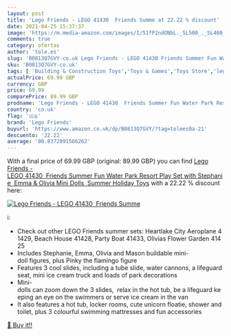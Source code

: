```yaml
---
layout: post
title: 'Lego Friends - LEGO 41430  Friends Summe at 22.22 % discount'
date: 2021-04-25 15:37:37
image: 'https://m.media-amazon.com/images/I/51fP2ndONbL._SL500_._SL400_.jpg'
comments: true
category: ofertas
author: 'tole.es'
slug: 'B0813Q7GVY-co.uk Lego Friends - LEGO 41430 Friends Summer Fun Water Park...'
sku: 'B0813Q7GVY-co.uk'
tags: [ 'Building & Construction Toys','Toys & Games','Toys Store','lego','lego friends', ]
actualPrice: 69.99 GBP
currency: GBP
price: 69.99
comparePrice: 89.99 GBP
prodname: 'Lego Friends - LEGO 41430  Friends Summer Fun Water Park Resort Play Set with Stephanie  Emma & Olivia Mini Dolls  Summer Holiday Toys'
country: 'co.uk'
flag: '🇬🇧'
brand: 'Lego Friends'
buyurl: 'https://www.amazon.co.uk/dp/B0813Q7GVY/?tag=tolees0a-21'
descuento: '22.22'
average: '80.8372891566262'
---
```


With a final price of 69.99 GBP (original: 89.99 GBP) you can find [Lego Friends - LEGO 41430  Friends Summer Fun Water Park Resort Play Set with Stephanie  Emma & Olivia Mini Dolls  Summer Holiday Toys](https://www.amazon.co.uk/dp/B0813Q7GVY/?tag=tolees0a-21) with a  22.22 % discount here:

[![Lego Friends - LEGO 41430  Friends Summe](https://m.media-amazon.com/images/I/51fP2ndONbL._SL500_._SL400_.jpg)](https://www.amazon.co.uk/dp/B0813Q7GVY/?tag=tolees0a-21)

ℹ️:

- Check out other LEGO Friends summer sets: Heartlake City Aeroplane 41429, Beach House 41428, Party Boat 41433, Olivias Flower Garden 41425
- Includes Stephanie, Emma, Olivia and Mason buildable mini-doll figures, plus Pinky the flamingo figure
- Features 3 cool slides, including a tube slide, water cannons, a lifeguard seat, mini ice cream truck and loads of park decorations
- Mini-dolls can zoom down the 3 slides,  relax in the hot tub, be a lifeguard keeping an eye on the swimmers or serve ice cream in the van
- It also features a hot tub, locker rooms, cute unicorn floatie, shower and toilet, plus 3 colourful swimming mattresses and fun accessories

[🛒 Buy it!!](https://www.amazon.co.uk/dp/B0813Q7GVY/?tag=tolees0a-21)
